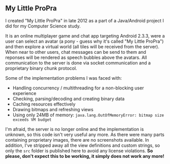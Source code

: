 ## My Little ProPra

I created "My Little ProPra" in late 2012 as a part of a Java/Android project I did for my Computer Science study.

It is an online multiplayer game and chat app targeting Android 2.3.3, were a user can select an avatar (a pony - guess why it's called "My Little ProPra") and then explore a virtual world (all tiles will be received from the server). When near to other users, chat messages can be send to them and reponses will be rendered as speech bubbles above the avatars.
All communication to the server is done via socket communication and a proprietary binary chunk protocol. 

Some of the implementation problems I was faced with:

- Handling concurrency / multithreading for a non-blocking user experience
- Checking, parsing/decoding and creating binary data
- Caching resources effectively
- Drawing bitmaps and refreshing views
- Using only 24MB of memory: `java.lang.OutOfMemoryError: bitmap size exceeds VM budget`

I'm afraid, the server is no longer online and the implementation is unknown, so this code isn't very useful any more. As there were many parts containing proprietary images, there are no screenshots available. In addition, I've stripped away all the view definitions and custom strings, so only the `src` folder is published here to avoid any license violations. **So please, don't expect this to be working, it simply does not work any more!**
